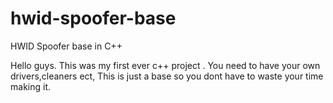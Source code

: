 # hwid-spoofer-base
HWID Spoofer base in C++

Hello guys. This was my first ever c++ project .
You need to have your own drivers,cleaners ect, This is just a base so you dont have to waste your time making it.

